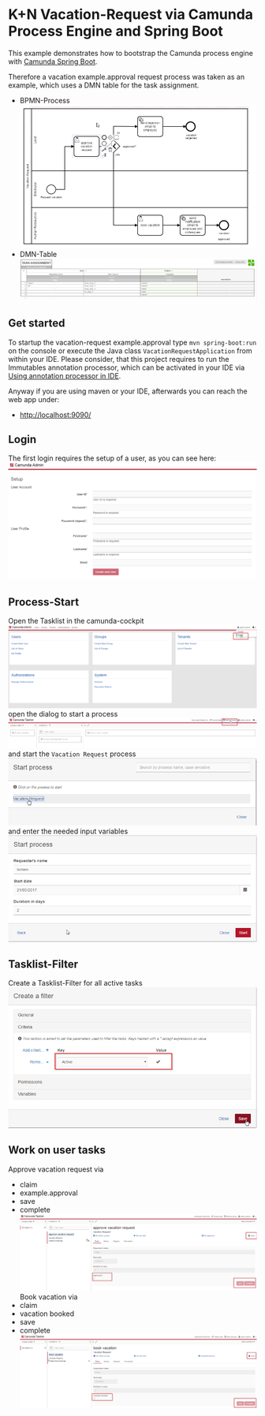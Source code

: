# K+N Vacation-Request via Camunda Process Engine and Spring Boot

This example demonstrates how to bootstrap the Camunda process engine with 
[Camunda Spring Boot](https://github.com/camunda/camunda-bpm-spring-boot-starter). 

Therefore a vacation example.approval request process was taken as an example, which uses a 
DMN table for the task assignment. 
* BPMN-Process
![BPMN-Process](./img/vacationRequestProcess.png)
* DMN-Table
![DMN-table](./img/DMN-table.png)

## Get started
To startup the vacation-request example.approval type `mvn spring-boot:run` on the console or 
execute the Java class `VacationRequestApplication` from within your IDE. 
Please consider, that this project requires to run the Immutables annotation processor, which can 
be activated in your IDE via [Using annotation processor in IDE](https://immutables.github.io/apt.html).

Anyway if you are using maven or your IDE, afterwards you can reach the web app under: 
* [http://localhost:9090/](http://localhost:9090/)

## Login
The first login requires the setup of a user, as you can see here: 
![User-Setup](./img/UserSetup.png)

 
## Process-Start
Open the Tasklist in the camunda-cockpit 
![Open-Task-List](./img/OpenTaskList.png)
open the dialog to start a process
![Start-Process](./img/StartProcess.png)
and start the `Vacation Request` process
![Start-Process-Vacation-Request](img/StartProcess-Vacation-Request.png)
and enter the needed input variables 
![Start-Process-Vacation-Request-Input](./img/StartProcess-Vacation-Request_Input.png)

## Tasklist-Filter
Create a Tasklist-Filter for all active tasks 
![Tasklist-Filter](./img/Tasklist-Filter.png)

## Work on user tasks 
Approve vacation request via 
* claim
* example.approval
* save
* complete
![Task-Approve](./img/Task-Approve.png)
Book vacation via 
* claim
* vacation booked
* save
* complete
![Task-Book](./img/Task-Book.png)
